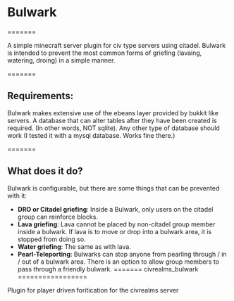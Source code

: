 # Bulwark
=======

A simple minecraft server plugin for civ type servers using citadel.
Bulwark is intended to prevent the most common forms of griefing (lavaing, watering, droing) in a simple manner.

=======

## Requirements:

Bulwark makes extensive use of the ebeans layer provided by bukkit like servers. A database that can alter tables after they have been created is required. (In other words, NOT sqlite). Any other type of database should work (I tested it with a mysql database. Works fine there.)

=======

## What does it do?

Bulwark is configurable, but there are some things that can be prevented with it:
* **DRO or Citadel griefing**: Inside a Bulwark, only users on the citadel group can reinforce blocks.
* **Lava griefing**: Lava cannot be placed by non-citadel group member inside a bulwark. If lava is to move or drop into a bulwark area, it is stopped from doing so.
* **Water griefing**: The same as with lava.
* **Pearl-Teleporting**: Bulwarks can stop anyone from pearling through / in / out of a bulwark area. There is an option to allow group members to pass through a friendly bulwark.
=======
civrealms_bulwark
=================

Plugin for player driven foritication for the civrealms server

